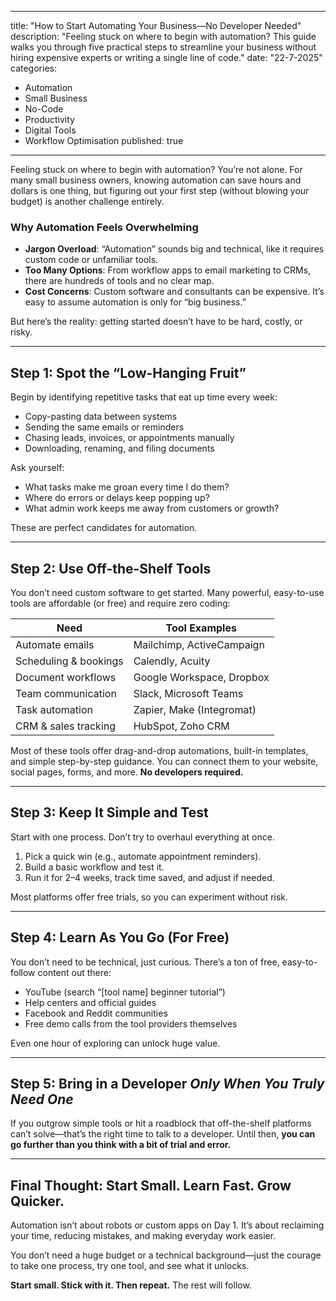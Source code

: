 
---
title: "How to Start Automating Your Business—No Developer Needed"
description: "Feeling stuck on where to begin with automation? This guide walks you through five practical steps to streamline your business without hiring expensive experts or writing a single line of code."
date: "22-7-2025"
categories:
  - Automation
  - Small Business
  - No-Code
  - Productivity
  - Digital Tools
  - Workflow Optimisation
published: true
---

Feeling stuck on where to begin with automation? You’re not alone. For many small business owners, knowing automation can save hours and dollars is one thing, but figuring out your first step (without blowing your budget) is another challenge entirely.

### Why Automation Feels Overwhelming

* **Jargon Overload**: “Automation” sounds big and technical, like it requires custom code or unfamiliar tools.
* **Too Many Options**: From workflow apps to email marketing to CRMs, there are hundreds of tools and no clear map.
* **Cost Concerns**: Custom software and consultants can be expensive. It’s easy to assume automation is only for “big business.”

But here’s the reality: getting started doesn’t have to be hard, costly, or risky.

---

## Step 1: Spot the “Low-Hanging Fruit”

Begin by identifying repetitive tasks that eat up time every week:

* Copy-pasting data between systems
* Sending the same emails or reminders
* Chasing leads, invoices, or appointments manually
* Downloading, renaming, and filing documents

Ask yourself:

* What tasks make me groan every time I do them?
* Where do errors or delays keep popping up?
* What admin work keeps me away from customers or growth?

These are perfect candidates for automation.

---

## Step 2: Use Off-the-Shelf Tools

You don’t need custom software to get started. Many powerful, easy-to-use tools are affordable (or free) and require zero coding:

| Need                  | Tool Examples             |
| --------------------- | ------------------------- |
| Automate emails       | Mailchimp, ActiveCampaign |
| Scheduling & bookings | Calendly, Acuity          |
| Document workflows    | Google Workspace, Dropbox |
| Team communication    | Slack, Microsoft Teams    |
| Task automation       | Zapier, Make (Integromat) |
| CRM & sales tracking  | HubSpot, Zoho CRM         |

Most of these tools offer drag-and-drop automations, built-in templates, and simple step-by-step guidance. You can connect them to your website, social pages, forms, and more. **No developers required.**

---

## Step 3: Keep It Simple and Test

Start with one process. Don’t try to overhaul everything at once.

1. Pick a quick win (e.g., automate appointment reminders).
2. Build a basic workflow and test it.
3. Run it for 2–4 weeks, track time saved, and adjust if needed.

Most platforms offer free trials, so you can experiment without risk.

---

## Step 4: Learn As You Go (For Free)

You don’t need to be technical, just curious. There’s a ton of free, easy-to-follow content out there:

* YouTube (search “\[tool name] beginner tutorial”)
* Help centers and official guides
* Facebook and Reddit communities
* Free demo calls from the tool providers themselves

Even one hour of exploring can unlock huge value.

---

## Step 5: Bring in a Developer *Only When You Truly Need One*

If you outgrow simple tools or hit a roadblock that off-the-shelf platforms can’t solve—that’s the right time to talk to a developer. Until then, **you can go further than you think with a bit of trial and error.**

---

## Final Thought: Start Small. Learn Fast. Grow Quicker.

Automation isn’t about robots or custom apps on Day 1. It’s about reclaiming your time, reducing mistakes, and making everyday work easier.

You don’t need a huge budget or a technical background—just the courage to take one process, try one tool, and see what it unlocks.

**Start small. Stick with it. Then repeat.** The rest will follow.

